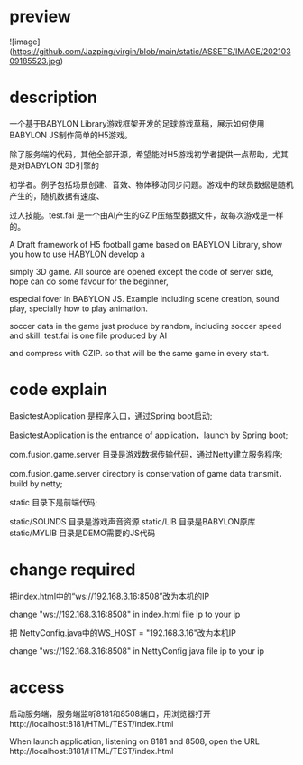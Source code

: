 # preview

![image]
(https://github.com/Jazping/virgin/blob/main/static/ASSETS/IMAGE/20210309185523.jpg)

# description

一个基于BABYLON Library游戏框架开发的足球游戏草稿，展示如何使用BABYLON JS制作简单的H5游戏。

除了服务端的代码，其他全部开源，希望能对H5游戏初学者提供一点帮助，尤其是对BABYLON 3D引擎的

初学者。例子包括场景创建、音效、物体移动同步问题。游戏中的球员数据是随机产生的，随机数据有速度、

过人技能。test.fai 是一个由AI产生的GZIP压缩型数据文件，故每次游戏是一样的。


A Draft framework of H5 football game based on BABYLON Library, show you how to use HABYLON develop a

simply 3D game. All source are opened except the code of server side, hope can do some favour for the beginner, 

especial fover in BABYLON JS. Example including scene creation, sound play, specially how to play animation.

soccer data in the game just produce by random, including soccer speed and skill. test.fai is one file produced by AI

and compress with GZIP. so that will be the same game in every start.

# code explain

BasictestApplication 是程序入口，通过Spring boot启动;

BasictestApplication is the entrance of application，launch by Spring boot;

com.fusion.game.server 目录是游戏数据传输代码，通过Netty建立服务程序;

com.fusion.game.server directory is conservation of game data transmit，build by netty;


static 目录下是前端代码;

static/SOUNDS 目录是游戏声音资源
static/LIB 目录是BABYLON原库
static/MYLIB 目录是DEMO需要的JS代码

# change required

把index.html中的“ws://192.168.3.16:8508”改为本机的IP

change "ws://192.168.3.16:8508" in index.html file ip to your ip

把 NettyConfig.java中的WS_HOST = "192.168.3.16"改为本机IP

change "ws://192.168.3.16:8508" in NettyConfig.java file ip to your ip


# access

启动服务端，服务端监听8181和8508端口，用浏览器打开
http://localhost:8181/HTML/TEST/index.html

When launch application, listening on 8181 and 8508, open the URL
http://localhost:8181/HTML/TEST/index.html
